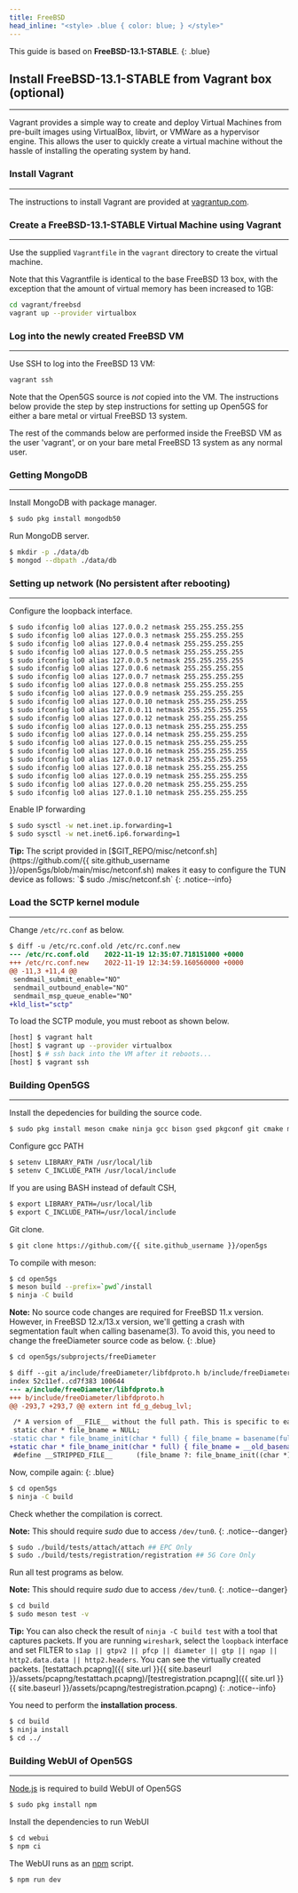 ```yaml
---
title: FreeBSD
head_inline: "<style> .blue { color: blue; } </style>"
---
```


This guide is based on **FreeBSD-13.1-STABLE**.
{: .blue}

## Install **FreeBSD-13.1-STABLE** from Vagrant box (optional)
---
Vagrant provides a simple way to create and deploy Virtual Machines from
pre-built images using VirtualBox, libvirt, or VMWare as a hypervisor engine.
This allows the user to quickly create a virtual machine without the hassle
of installing the operating system by hand.

### Install Vagrant
---

The instructions to install Vagrant are provided at
[vagrantup.com](https://www.vagrantup.com/).


### Create a FreeBSD-13.1-STABLE Virtual Machine using Vagrant
---

Use the supplied `Vagrantfile` in the `vagrant` directory to create the
virtual machine.

Note that this Vagrantfile is identical to the base FreeBSD 13 box, with
the exception that the amount of virtual memory has been increased to 1GB:

```bash
cd vagrant/freebsd
vagrant up --provider virtualbox
```

### Log into the newly created FreeBSD VM
---

Use SSH to log into the FreeBSD 13 VM:

```bash
vagrant ssh
```

Note that the Open5GS source is *not* copied into the VM.  The instructions
below provide the step by step instructions for setting up Open5GS for
either a bare metal or virtual FreeBSD 13 system.

The rest of the commands below are performed inside the FreeBSD VM as the
user 'vagrant', or on your bare metal FreeBSD 13 system as any normal user.

### Getting MongoDB
---

Install MongoDB with package manager.
```bash
$ sudo pkg install mongodb50
```

Run MongoDB server.
```bash
$ mkdir -p ./data/db
$ mongod --dbpath ./data/db
```

### Setting up network (No persistent after rebooting)
---

Configure the loopback interface.
```bash
$ sudo ifconfig lo0 alias 127.0.0.2 netmask 255.255.255.255
$ sudo ifconfig lo0 alias 127.0.0.3 netmask 255.255.255.255
$ sudo ifconfig lo0 alias 127.0.0.4 netmask 255.255.255.255
$ sudo ifconfig lo0 alias 127.0.0.5 netmask 255.255.255.255
$ sudo ifconfig lo0 alias 127.0.0.5 netmask 255.255.255.255
$ sudo ifconfig lo0 alias 127.0.0.6 netmask 255.255.255.255
$ sudo ifconfig lo0 alias 127.0.0.7 netmask 255.255.255.255
$ sudo ifconfig lo0 alias 127.0.0.8 netmask 255.255.255.255
$ sudo ifconfig lo0 alias 127.0.0.9 netmask 255.255.255.255
$ sudo ifconfig lo0 alias 127.0.0.10 netmask 255.255.255.255
$ sudo ifconfig lo0 alias 127.0.0.11 netmask 255.255.255.255
$ sudo ifconfig lo0 alias 127.0.0.12 netmask 255.255.255.255
$ sudo ifconfig lo0 alias 127.0.0.13 netmask 255.255.255.255
$ sudo ifconfig lo0 alias 127.0.0.14 netmask 255.255.255.255
$ sudo ifconfig lo0 alias 127.0.0.15 netmask 255.255.255.255
$ sudo ifconfig lo0 alias 127.0.0.16 netmask 255.255.255.255
$ sudo ifconfig lo0 alias 127.0.0.17 netmask 255.255.255.255
$ sudo ifconfig lo0 alias 127.0.0.18 netmask 255.255.255.255
$ sudo ifconfig lo0 alias 127.0.0.19 netmask 255.255.255.255
$ sudo ifconfig lo0 alias 127.0.0.20 netmask 255.255.255.255
$ sudo ifconfig lo0 alias 127.0.1.10 netmask 255.255.255.255
```

Enable IP forwarding
```bash
$ sudo sysctl -w net.inet.ip.forwarding=1
$ sudo sysctl -w net.inet6.ip6.forwarding=1
```

**Tip:** The script provided in [$GIT_REPO/misc/netconf.sh](https://github.com/{{ site.github_username }}/open5gs/blob/main/misc/netconf.sh) makes it easy to configure the TUN device as follows:
`$ sudo ./misc/netconf.sh`
{: .notice--info}

### Load the SCTP kernel module
---

Change `/etc/rc.conf` as below.

```diff
$ diff -u /etc/rc.conf.old /etc/rc.conf.new
--- /etc/rc.conf.old	2022-11-19 12:35:07.718151000 +0000
+++ /etc/rc.conf.new	2022-11-19 12:34:59.160560000 +0000
@@ -11,3 +11,4 @@
 sendmail_submit_enable="NO"
 sendmail_outbound_enable="NO"
 sendmail_msp_queue_enable="NO"
+kld_list="sctp"
```

To load the SCTP module, you must reboot as shown below.

```bash
[host] $ vagrant halt
[host] $ vagrant up --provider virtualbox
[host] $ # ssh back into the VM after it reboots...
[host] $ vagrant ssh
```

### Building Open5GS
---

Install the depedencies for building the source code.
```bash
$ sudo pkg install meson cmake ninja gcc bison gsed pkgconf git cmake mongo-c-driver gnutls libgcrypt libidn libyaml libmicrohttpd nghttp2 talloc
```

Configure gcc PATH
```bash
$ setenv LIBRARY_PATH /usr/local/lib
$ setenv C_INCLUDE_PATH /usr/local/include
```

If you are using BASH instead of default CSH,
```bash
$ export LIBRARY_PATH=/usr/local/lib
$ export C_INCLUDE_PATH=/usr/local/include
```

Git clone.

```bash
$ git clone https://github.com/{{ site.github_username }}/open5gs
```

To compile with meson:

```bash
$ cd open5gs
$ meson build --prefix=`pwd`/install
$ ninja -C build
```

**Note:** No source code changes are required for FreeBSD 11.x version. However, in FreeBSD 12.x/13.x version, we'll getting a crash with segmentation fault when calling basename(3). To avoid this, you need to change the freeDiameter source code as below.
{: .blue}

```diff
$ cd open5gs/subprojects/freeDiameter

$ diff --git a/include/freeDiameter/libfdproto.h b/include/freeDiameter/libfdproto.h
index 52c11ef..cd7f383 100644
--- a/include/freeDiameter/libfdproto.h
+++ b/include/freeDiameter/libfdproto.h
@@ -293,7 +293,7 @@ extern int fd_g_debug_lvl;

 /* A version of __FILE__ without the full path. This is specific to each C file being compiled */
 static char * file_bname = NULL;
-static char * file_bname_init(char * full) { file_bname = basename(full); return file_bname; }
+static char * file_bname_init(char * full) { file_bname = __old_basename(full); return file_bname; }
 #define __STRIPPED_FILE__      (file_bname ?: file_bname_init((char *)__FILE__))

```

Now, compile again:
{: .blue}

```bash
$ cd open5gs
$ ninja -C build
```

Check whether the compilation is correct.

**Note:** This should require *sudo* due to access `/dev/tun0`.
{: .notice--danger}

```bash
$ sudo ./build/tests/attach/attach ## EPC Only
$ sudo ./build/tests/registration/registration ## 5G Core Only
```

Run all test programs as below.

**Note:** This should require *sudo* due to access `/dev/tun0`.
{: .notice--danger}

```bash
$ cd build
$ sudo meson test -v
```

**Tip:** You can also check the result of `ninja -C build test` with a tool that captures packets. If you are running `wireshark`, select the `loopback` interface and set FILTER to `s1ap || gtpv2 || pfcp || diameter || gtp || ngap || http2.data.data || http2.headers`.  You can see the virtually created packets. [testattach.pcapng]({{ site.url }}{{ site.baseurl }}/assets/pcapng/testattach.pcapng)/[testregistration.pcapng]({{ site.url }}{{ site.baseurl }}/assets/pcapng/testregistration.pcapng)
{: .notice--info}

You need to perform the **installation process**.
```bash
$ cd build
$ ninja install
$ cd ../
```

### Building WebUI of Open5GS
---

[Node.js](https://nodejs.org/) is required to build WebUI of Open5GS

```bash
$ sudo pkg install npm
```

Install the dependencies to run WebUI

```bash
$ cd webui
$ npm ci
```

The WebUI runs as an [npm](https://www.npmjs.com/) script.

```bash
$ npm run dev
```
